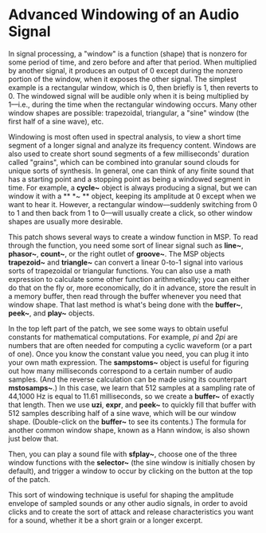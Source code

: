 Advanced Windowing of an Audio Signal
=====================================

In signal processing, a "window" is a function (shape) that is nonzero for some period of time, and zero before and after that period. When multiplied by another signal, it produces an output of 0 except during the nonzero portion of the window, when it exposes the other signal. The simplest example is a rectangular window, which is 0, then briefly is 1, then reverts to 0. The windowed signal will be audible only when it is being multiplied by 1––i.e., during the time when the rectangular windowing occurs. Many other window shapes are possible: trapezoidal, triangular, a "sine" window (the first half of a sine wave), etc.

Windowing is most often used in spectral analysis, to view a short time segment of a longer signal and analyze its frequency content. Windows are also used to create short sound segments of a few milliseconds' duration called "grains", which can be combined into granular sound clouds for unique sorts of synthesis. In general, one can think of any finite sound that has a starting point and a stopping point as being a windowed segment in time. For example, a **cycle~** object is always producing a signal, but we can window it with a ** *~ ** object, keeping its amplitude at 0 except when we want to hear it. However, a rectangular window––suddenly switching from 0 to 1 and then back from 1 to 0––will usually create a click, so other window shapes are usually more desirable.

This patch shows several ways to create a window function in MSP. To read through the function, you need some sort of linear signal such as **line~**, **phasor~**, **count~**, or the right outlet of **groove~**. The MSP objects **trapezoid~** and **triangle~** can convert a linear 0-to-1 signal into various sorts of trapezoidal or triangular functions. You can also use a math expression to calculate some other function arithmetically; you can either do that on the fly or, more economically, do it in advance, store the result in a memory buffer, then read through the buffer whenever you need that window shape. That last method is what's being done with the **buffer~**, **peek~**, and **play~** objects.

In the top left part of the patch, we see some ways to obtain useful constants for mathematical computations. For example, *pi* and *2pi* are numbers that are often needed for computing a cyclic waveform (or a part of one). Once you know the constant value you need, you can plug it into your own math expression. The **sampstoms~** object is useful for figuring out how many milliseconds correspond to a certain number of audio samples. (And the reverse calculation can be made using its counterpart **mstosamps~**.) In this case, we learn that 512 samples at a sampling rate of 44,1000 Hz is equal to 11.61 milliseconds, so we create a **buffer~** of exactly that length. Then we use **uzi**, **expr**, and **peek~** to quickly fill that buffer with 512 samples describing half of a sine wave, which will be our window shape. (Double-click on the **buffer~** to see its contents.) The formula for another common window shape, known as a Hann window, is also shown just below that.

Then, you can play a sound file with **sfplay~**, choose one of the three window functions with the **selector~** (the sine window is initially chosen by default), and trigger a window to occur by clicking on the button at the top of the patch.

This sort of windowing technique is useful for shaping the amplitude envelope of sampled sounds or any other audio signals, in order to avoid clicks and to create the sort of attack and release characteristics you want for a sound, whether it be a short grain or a longer excerpt.
